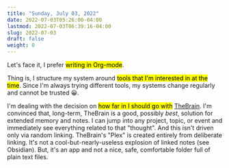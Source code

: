 ```yaml
---
title: "Sunday, July 03, 2022"
date: 2022-07-03T05:26:00-04:00
lastmod: 2022-07-03T06:39:16-04:00
slug: 2022-07-03
draft: false
weight: 0
---
```


Let's face it, I prefer <mark>writing in Org-mode</mark>.

Thing is, I structure my system around <mark>tools that I'm interested in at the time</mark>. Since I'm always trying different tools, my systems change regularly and cannot be trusted 😀.

I'm dealing with the decision on <mark>how far in I should go with</mark> [TheBrain](https://www.thebrain.com). I'm convinced that, long-term, TheBrain is a good, possibly _best_, solution for extended memory and notes. I can jump into any project, topic, or event and immediately see everything related to that "thought". And this isn't driven only via random linking. TheBrain's "Plex" is created entirely from deliberate linking. It's not a cool-but-nearly-useless explosion of linked notes (see Obsidian). But, it's an app and not a nice, safe, comfortable folder full of plain text files.

[//]: # "Exported with love from a post written in Org mode"
[//]: # "- https://github.com/kaushalmodi/ox-hugo"
